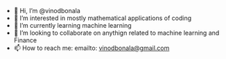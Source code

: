 - 👋 Hi, I’m @vinodbonala
- 👀 I’m interested in mostly mathematical applications of coding
- 🌱 I’m currently learning machine learning
- 💞️ I’m looking to collaborate on anythign related to machine learning and Finance
- 📫 How to reach me: emailto: vinodbonala@gmail.com

<!---
vinodbonala/vinodbonala is a ✨ special ✨ repository because its `README.md` (this file) appears on your GitHub profile.
You can click the Preview link to take a look at your changes.
--->
